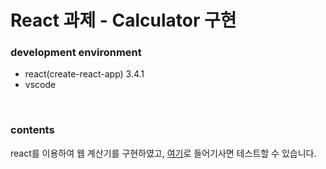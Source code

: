 # React 과제 - Calculator 구현

### development environment

- react(create-react-app) 3.4.1
- vscode

<br>

### contents

react를 이용하여 웹 계산기를 구현하였고, [여기](http://bomi94436.github.io/calculator)로 들어기사면 테스트할 수 있습니다.
